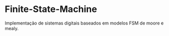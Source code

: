 # Finite-State-Machine
Implementação de sistemas digitais baseados em modelos FSM de moore e mealy.
